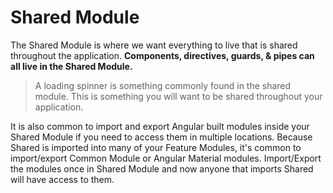 # Shared Module

The Shared Module is where we want everything to live that is shared throughout the application. **Components,
directives, guards, & pipes can all live in the Shared Module.**

> A loading spinner is something commonly found in the shared module. This is something you will want to be shared
> throughout your application.

It is also common to import and export Angular built modules inside your Shared Module if you need to access them in
multiple locations. Because Shared is imported into many of your Feature Modules, it's common to import/export Common
Module or Angular Material modules. Import/Export the modules once in Shared Module and now anyone that imports Shared
will have access to them.
